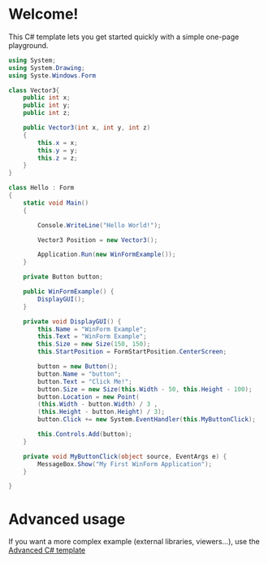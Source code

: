 # Welcome!

This C# template lets you get started quickly with a simple one-page playground.

```C# runnable
using System;
using System.Drawing;
using Syste.Windows.Form

class Vector3{
    public int x;
    public int y;
    public int z;

    public Vector3(int x, int y, int z)
    {
        this.x = x;
        this.y = y;
        this.z = z;
    }
}

class Hello : Form
{
    static void Main() 
    {

        Console.WriteLine("Hello World!");

        Vector3 Position = new Vector3();

        Application.Run(new WinFormExample());
    }

    private Button button;

    public WinFormExample() {
        DisplayGUI();
    }

    private void DisplayGUI() {
        this.Name = "WinForm Example";
        this.Text = "WinForm Example";
        this.Size = new Size(150, 150);
        this.StartPosition = FormStartPosition.CenterScreen;

        button = new Button();
        button.Name = "button";
        button.Text = "Click Me!";
        button.Size = new Size(this.Width - 50, this.Height - 100);
        button.Location = new Point(
        (this.Width - button.Width) / 3 ,
        (this.Height - button.Height) / 3);
        button.Click += new System.EventHandler(this.MyButtonClick);

        this.Controls.Add(button);
    }

    private void MyButtonClick(object source, EventArgs e) {
        MessageBox.Show("My First WinForm Application");
    }

}
```

# Advanced usage

If you want a more complex example (external libraries, viewers...), use the [Advanced C# template](https://tech.io/select-repo/386)
